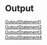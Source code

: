 # Output
[OutputStatement1](https://github.com/akhifasheik/AdvancedJava/blob/main/JSP7b-sessionmanagement/sessionmngt1.png)<br>
[OutputStatement2](https://github.com/akhifasheik/AdvancedJava/blob/main/JSP7b-sessionmanagement/sessionmngt2.png)<br>
[OutputStatement3](https://github.com/akhifasheik/AdvancedJava/blob/main/JSP7b-sessionmanagement/sessionmngt3.png)<br>
[OutputStatement4](https://github.com/akhifasheik/AdvancedJava/blob/main/JSP7b-sessionmanagement/sessionmngt4.png)<br>
